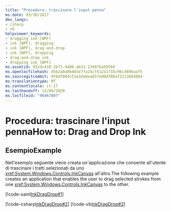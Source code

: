 ```yaml
---
title: "Procedura: trascinare l'input penna"
ms.date: 03/30/2017
dev_langs:
- csharp
- vb
helpviewer_keywords:
- dragging ink [WPF]
- ink [WPF], dragging
- ink [WPF], drag-and-drop
- ink [WPF], dropping
- drag-and-drop ink
- dropping ink [WPF]
ms.assetid: 932dc410-2bf3-4486-ab31-13487ba59f60
ms.openlocfilehash: d562a0a9b483e7fa24cf412a1735c96cd896aaf5
ms.sourcegitcommit: 9f6df084c53a3da0ea657ed0d708a72213683084
ms.translationtype: MT
ms.contentlocale: it-IT
ms.lasthandoff: 12/09/2020
ms.locfileid: "96967897"
---
```

# <a name="how-to-drag-and-drop-ink"></a><span data-ttu-id="4a0fd-102">Procedura: trascinare l'input penna</span><span class="sxs-lookup"><span data-stu-id="4a0fd-102">How to: Drag and Drop Ink</span></span>
## <a name="example"></a><span data-ttu-id="4a0fd-103">Esempio</span><span class="sxs-lookup"><span data-stu-id="4a0fd-103">Example</span></span>  
 <span data-ttu-id="4a0fd-104">Nell'esempio seguente viene creata un'applicazione che consente all'utente di trascinare i tratti selezionati da uno <xref:System.Windows.Controls.InkCanvas> all'altro.</span><span class="sxs-lookup"><span data-stu-id="4a0fd-104">The following example creates an application that enables the user to drag selected strokes from one <xref:System.Windows.Controls.InkCanvas> to the other.</span></span>  
  
 [!code-xaml[InkDragDrop#1](~/samples/snippets/csharp/VS_Snippets_Wpf/InkDragDrop/CSharp/Window1.xaml#1)]  
  
 [!code-csharp[InkDragDrop#2](~/samples/snippets/csharp/VS_Snippets_Wpf/InkDragDrop/CSharp/Window1.xaml.cs#2)]
 [!code-vb[InkDragDrop#2](~/samples/snippets/visualbasic/VS_Snippets_Wpf/InkDragDrop/VisualBasic/Window1.xaml.vb#2)]
